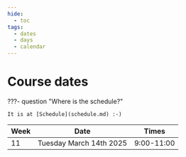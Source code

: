```yaml
---
hide:
  - toc
tags:
  - dates
  - days
  - calendar
---
```


# Course dates

???- question "Where is the schedule?"

    It is at [Schedule](schedule.md) :-)

Week|Date                     |Times
----|-------------------------|----------
11  |Tuesday March 14th 2025  |9:00-11:00

